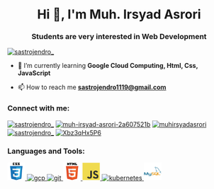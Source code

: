 <h1 align="center">Hi 👋, I'm Muh. Irsyad Asrori</h1>
<h3 align="center">Students are very interested in Web Development</h3>

<p align="left"> <a href="https://twitter.com/sastrojendro_" target="blank"><img src="https://img.shields.io/twitter/follow/sastrojendro_?logo=twitter&style=for-the-badge" alt="sastrojendro_" /></a> </p>

- 🌱 I’m currently learning **Google Cloud Computing, Html, Css, JavaScript**

- 📫 How to reach me **sastrojendro1119@gmail.com**

<h3 align="left">Connect with me:</h3>
<p align="left">
<a href="https://twitter.com/sastrojendro_" target="blank"><img align="center" src="https://raw.githubusercontent.com/rahuldkjain/github-profile-readme-generator/master/src/images/icons/Social/twitter.svg" alt="sastrojendro_" height="30" width="40" /></a>
<a href="https://linkedin.com/in/muh-irsyad-asrori-2a607521b" target="blank"><img align="center" src="https://raw.githubusercontent.com/rahuldkjain/github-profile-readme-generator/master/src/images/icons/Social/linked-in-alt.svg" alt="muh-irsyad-asrori-2a607521b" height="30" width="40" /></a>
<a href="https://fb.com/muhirsyadasrori" target="blank"><img align="center" src="https://raw.githubusercontent.com/rahuldkjain/github-profile-readme-generator/master/src/images/icons/Social/facebook.svg" alt="muhirsyadasrori" height="30" width="40" /></a>
<a href="https://instagram.com/sastrojendro_" target="blank"><img align="center" src="https://raw.githubusercontent.com/rahuldkjain/github-profile-readme-generator/master/src/images/icons/Social/instagram.svg" alt="sastrojendro_" height="30" width="40" /></a>
<a href="https://discord.gg/Xbz3qHx5P6" target="blank"><img align="center" src="https://raw.githubusercontent.com/rahuldkjain/github-profile-readme-generator/master/src/images/icons/Social/discord.svg" alt="Xbz3qHx5P6" height="30" width="40" /></a>
</p>

<h3 align="left">Languages and Tools:</h3>
<p align="left"> <a href="https://www.w3schools.com/css/" target="_blank" rel="noreferrer"> <img src="https://raw.githubusercontent.com/devicons/devicon/master/icons/css3/css3-original-wordmark.svg" alt="css3" width="40" height="40"/> </a> <a href="https://cloud.google.com" target="_blank" rel="noreferrer"> <img src="https://www.vectorlogo.zone/logos/google_cloud/google_cloud-icon.svg" alt="gcp" width="40" height="40"/> </a> <a href="https://git-scm.com/" target="_blank" rel="noreferrer"> <img src="https://www.vectorlogo.zone/logos/git-scm/git-scm-icon.svg" alt="git" width="40" height="40"/> </a> <a href="https://www.w3.org/html/" target="_blank" rel="noreferrer"> <img src="https://raw.githubusercontent.com/devicons/devicon/master/icons/html5/html5-original-wordmark.svg" alt="html5" width="40" height="40"/> </a> <a href="https://developer.mozilla.org/en-US/docs/Web/JavaScript" target="_blank" rel="noreferrer"> <img src="https://raw.githubusercontent.com/devicons/devicon/master/icons/javascript/javascript-original.svg" alt="javascript" width="40" height="40"/> </a> <a href="https://kubernetes.io" target="_blank" rel="noreferrer"> <img src="https://www.vectorlogo.zone/logos/kubernetes/kubernetes-icon.svg" alt="kubernetes" width="40" height="40"/> </a> <a href="https://www.mysql.com/" target="_blank" rel="noreferrer"> <img src="https://raw.githubusercontent.com/devicons/devicon/master/icons/mysql/mysql-original-wordmark.svg" alt="mysql" width="40" height="40"/> </a> </p>


<!---
sastro1119/sastro1119 is a ✨ special ✨ repository because its `README.md` (this file) appears on your GitHub profile.
You can click the Preview link to take a look at your changes.
--->
